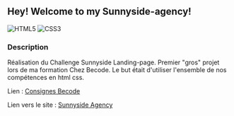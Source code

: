 ## Hey! Welcome to my Sunnyside-agency!

![HTML5](https://img.shields.io/badge/HTML5-blue)
![CSS3](https://img.shields.io/badge/CSS3-red)

### Description
Réalisation du Challenge Sunnyside Landing-page. Premier "gros" projet lors de ma formation Chez Becode. Le but était d'utiliser l'ensemble de nos compétences en html css.

Lien : [Consignes Becode](https://github.com/becodeorg/CRL-Wilson-1/tree/master/1.TRAIL/2.The-Hill/Projects/2.Weather-app)
  
Lien vers le site : [Sunnyside Agency](https://moustito.github.io/sunnyside-agency/ "Sunnyside Agency")
